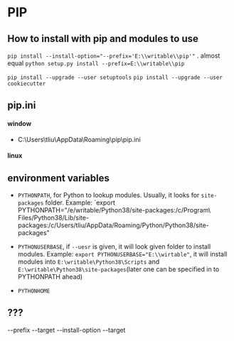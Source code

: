 # PIP

## How to install with pip and modules to use

`pip install --install-option="--prefix='E:\\writable\\pip'"` .
almost equal
`python setup.py install --prefix=E:\\writable\\pip`

`pip install --upgrade --user setuptools`
`pip install --upgrade --user cookiecutter`

## pip.ini

#### window

- C:\Users\tliu\AppData\Roaming\pip\pip.ini

#### linux

## environment variables

- `PYTHONPATH`, for Python to lookup modules. Usually, it looks for `site-packages` folder.
Example: `export PYTHONPATH="/e/writable/Python38/site-packages:/c/Program\ Files/Python38/Lib/site-packages:/c/Users/tliu/AppData/Roaming/Python/Python38/site-packages"

- `PYTHONUSERBASE`, if `--uesr` is given, it will look given folder to install modules.
Example: `export PYTHONUSERBASE="E:\\wirtable"`, it will install modules into `E:\writable\Python38\Scripts` and `E:\writable\Python38\site-packages`(later one can be specified in to PYTHONPATH ahead)

- `PYTHONHOME`

## ???

--prefix
--target
--install-option
--target
